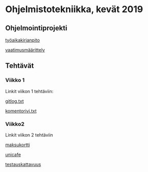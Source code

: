 # Ohjelmistotekniikka, kevät 2019

## Ohjelmointiprojekti

[työaikakirjanpito](https://github.com/sonjaheikkinen/ot-harjoitustyo/blob/master/dokumentointi/tyoaikakirjanpito.md)

[vaatimusmäärittely](https://github.com/sonjaheikkinen/ot-harjoitustyo/blob/master/dokumentointi/vaatimusmaarittely.md)


## Tehtävät
### Viikko 1

Linkit viikon 1 tehtäviin:

[gitlog.txt](https://github.com/sonjaheikkinen/ot-harjoitustyo/blob/master/laskarit/viikko1/gitlog.txt)

[komentorivi.txt](https://github.com/sonjaheikkinen/ot-harjoitustyo/blob/master/laskarit/viikko1/komentorivi.txt)

### Viikko2

Linkit viikon 2 tehtäviin

[maksukortti](https://github.com/sonjaheikkinen/ot-harjoitustyo/tree/master/laskarit/viikko2/Maksukortti)

[unicafe](https://github.com/sonjaheikkinen/ot-harjoitustyo/tree/master/laskarit/viikko2/Unicafe)

[testauskattavuus](https://github.com/sonjaheikkinen/ot-harjoitustyo/blob/master/laskarit/viikko2/testauskattavuus.jpg)
